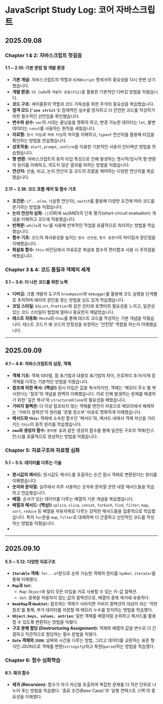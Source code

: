 # JavaScript Study Log: 코어 자바스크립트

## 2025.09.08

### Chapter 1 & 2: 자바스크립트 첫걸음

#### 1.1 ~ 2.10: 기본 문법 및 개발 환경
- **기본 개념:** 자바스크립트의 역할과 `ECMAScript` 명세서의 중요성을 다시 한번 상기했습니다.
- **개발 환경:** `VS Code`와 `개발자 콘솔(F12)`을 활용한 기본적인 디버깅 방법을 익혔습니다.
- **코드 구조:** 세미콜론의 역할과 코드 가독성을 위한 주석의 중요성을 복습했습니다.
- **엄격 모드 (`'use strict'`):** 잠재적인 실수를 방지하고 더 안전한 코드를 작성하기 위한 필수적인 선언임을 확인했습니다.
- **변수와 상수:** `var`의 시대는 끝났음을 명확히 하고, 변경 가능한 데이터는 `let`, 불변 데이터는 `const`를 사용하는 원칙을 세웠습니다.
- **자료형:** `원시 타입`과 `객체 타입`의 차이를 이해하고, `typeof` 연산자를 활용해 타입을 확인하는 방법을 연습했습니다.
- **상호작용:** `alert`, `prompt`, `confirm`을 이용한 기본적인 사용자 인터랙션 방법을 학습했습니다.
- **형 변환:** 자바스크립트의 동적 타입 특성으로 인해 발생하는 명시적/암시적 형 변환의 원리를 이해하고, 의도치 않은 결과를 피하는 방법을 익혔습니다.
- **연산자:** 산술, 비교, 논리 연산자 등 코드의 흐름을 제어하는 다양한 연산자를 복습했습니다.

#### 2.11 ~ 2.18: 코드 흐름 제어 및 함수 기초
- **조건문:** `if...else`, `?`(삼항 연산자), `switch`를 활용해 다양한 조건에 따라 코드를 분기하는 방법을 익혔습니다.
- **논리 연산자 심화:** `||`(OR)와 `&&`(AND)의 단축 평가(short-circuit evaluation) 개념을 이해하고 코드에 적용했습니다.
- **반복문:** `while`과 `for`를 사용해 반복적인 작업을 효율적으로 처리하는 방법을 학습했습니다.
- **함수 기초:** 코드의 재사용성을 높이는 `함수 선언문`, `함수 표현식`의 차이점과 장단점을 이해했습니다.
- **화살표 함수:** `this` 바인딩에서 자유로운 화살표 함수의 편리함과 사용 시 주의점을 배웠습니다.


### Chapter 3 & 4: 코드 품질과 객체의 세계

#### 3.1 ~ 3.6: 더 나은 코드를 위한 노력
- **디버깅:** 크롬 개발자 도구의 `breakpoint`와 `debugger`를 활용해 코드 실행을 단계별로 추적하며 에러의 원인을 찾는 방법을 심도 있게 학습했습니다.
- **코딩 스타일:** `ESLint`, `Prettier`와 같은 린터와 포맷터의 필요성을 느끼고, 일관성 있는 코드 스타일이 협업에 얼마나 중요한지 깨달았습니다.
- **테스트 자동화:** `Mocha`와 `Chai`를 통해 테스트 코드를 작성하는 기본 개념을 익혔습니다. 테스트 코드가 왜 코드의 안정성을 보장하는 '안전망' 역할을 하는지 이해했습니다.

---
## 2025.09.09

#### 4.1 ~ 4.8: 자바스크립트의 심장, 객체
- **객체 기초:** 객체 리터럴, 점 표기법과 대괄호 표기법의 차이, 프로퍼티 추가/삭제 등 객체를 다루는 기본적인 방법을 익혔습니다.
- **참조에 의한 복사:** **(핵심!)** 원시 타입은 값을 복사하지만, 객체는 '메모리 주소'를 복사한다는 '참조'의 개념을 완벽히 이해했습니다. 이로 인해 발생하는 문제를 해결하기 위한 '깊은 복사'와 `structuredClone`의 필요성을 배웠습니다.
- **가비지 컬렉션:** 더 이상 참조되지 않는 객체를 엔진이 자동으로 메모리에서 해제하는 '가비지 컬렉션'의 원리를 '호텔 청소부' 비유로 명확하게 이해했습니다.
- **메서드와 `this`:** 객체에 소속된 함수인 '메서드'와, 메서드 내에서 객체 자신을 가리키는 `this`의 동작 원리를 학습했습니다.
- **`new`와 생성자 함수:** `붕어빵 틀`과 같은 생성자 함수를 통해 일관된 구조의 객체(인스턴스)를 효율적으로 생성하는 방법을 익혔습니다.


### Chapter 5: 자료구조와 자료형 심화

#### 5.1 ~ 5.5: 데이터를 다루는 기술
- **원시값의 메서드:** 원시값도 메서드를 호출하는 순간 잠시 객체로 변환된다는 원리를 이해했습니다.
- **숫자와 문자열:** 실무에서 자주 사용하는 숫자와 문자열 관련 내장 메서드들을 학습하고 연습했습니다.
- **배열:** 순서가 있는 데이터를 다루는 배열의 기본 개념을 복습했습니다.
- **배열과 메서드:** **(핵심!)** `splice`, `slice`, `concat`, `forEach`, `find`, `filter`, `map`, `sort`, `reduce` 등 배열을 자유자재로 다루는 강력한 메서드들을 집중적으로 학습했습니다. 특히 `for`문을 `map`, `filter`로 대체하며 더 간결하고 선언적인 코드를 작성하는 방법을 익혔습니다.
- 
---
## 2025.09.10
#### 5.5 ~ 5.12: 다양한 자료구조
-   **`Iterable` 객체:** `for...of`문으로 순회 가능한 객체의 원리를 `Symbol.iterator`를 통해 이해했다.
-   **`Map`과 `Set`:**
    -   `Map`: `Object`와 달리 모든 타입을 키로 사용할 수 있는 키-값 컬렉션.
    -   `Set`: 중복을 허용하지 않는 값의 컬렉션으로, 배열의 중복 제거에 유용하다.
-   **`WeakMap`과 `WeakSet`:** 참조하는 객체가 사라지면 가비지 컬렉션의 대상이 되는 '약한 참조'를 통해, 부가 데이터를 저장할 때 메모리 누수를 방지하는 방법을 학습했다.
-   **`Object.keys, values, entries`:** 일반 객체를 배열처럼 순회하고 메서드를 활용할 수 있도록 변환하는 방법을 익혔다.
-   **구조 분해 할당 (Destructuring Assignment):** 객체와 배열의 값을 변수로 더 간결하고 직관적으로 할당하는 필수 문법을 익혔다.
-   **`Date` 객체와 `JSON`:** 날짜와 시간을 다루는 방법, 그리고 데이터를 교환하는 표준 형식인 JSON으로 객체를 변환(`stringify`)하고 복원(`parse`)하는 방법을 학습했다.

### Chapter 6: 함수 심화학습
#### 6.1: 재귀 함수
-   **재귀 (Recursion):** 함수가 자기 자신을 호출하여 복잡한 문제를 더 작은 단위로 나누어 푸는 방법을 학습했다. '종료 조건(Base Case)'과 '실행 컨텍스트 스택'의 중요성을 이해했다.
